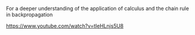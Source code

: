 For a deeper understanding of the application of calculus and the chain rule in backpropagation

https://www.youtube.com/watch?v=tIeHLnjs5U8